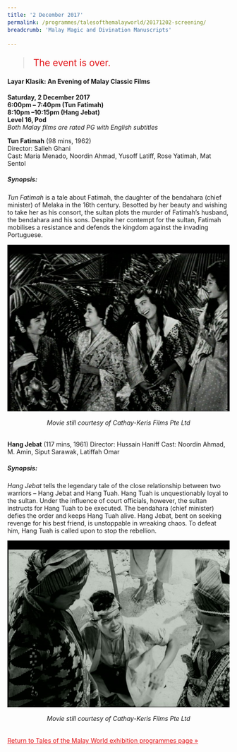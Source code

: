 ```yaml
---
title: '2 December 2017'
permalink: /programmes/talesofthemalayworld/20171202-screening/
breadcrumb: 'Malay Magic and Divination Manuscripts'

---
```



<blockquote style="color: #E21216; font-size: 150%;">The event is over.</blockquote>

#### Layar Klasik: An Evening of Malay Classic Films

__Saturday, 2 December 2017__<br>
__6:00pm – 7:40pm (Tun Fatimah)__<br>
__8:10pm –10:15pm (Hang Jebat)__<br>
__Level 16, Pod__<br>
_Both Malay films are rated PG with English subtitles_

__Tun Fatimah__ (98 mins, 1962)<br>
Director: Salleh Ghani<br>
Cast: Maria Menado, Noordin Ahmad, Yusoff Latiff, Rose Yatimah, Mat Sentol

##### Synopsis:

_Tun Fatimah_ is a tale about Fatimah, the daughter of the bendahara (chief minister) of Melaka in the 16th century. Besotted by her beauty and wishing to take her as his consort, the sultan plots the murder of Fatimah’s husband, the bendahara and his sons. Despite her contempt for the sultan, Fatimah mobilises a resistance and defends the kingdom against the invading Portuguese.

![Film still from Tun Fatimah. Four women are smiling at each other.](/images/event-images/tmw/Tun-Fatimah-01-768x576-1.jpg)
<center style="margin-top: 10px;"><h6 style="margin-top: 10px;">Movie still courtesy of Cathay-Keris Films Pte Ltd</h6></center>

__Hang Jebat__ (117 mins, 1961)
Director: Hussain Haniff
Cast: Noordin Ahmad, M. Amin, Siput Sarawak, Latiffah Omar

##### Synopsis:

_Hang Jebat_ tells the legendary tale of the close relationship between two warriors – Hang Jebat and Hang Tuah. Hang Tuah is unquestionably loyal to the sultan. Under the influence of court officials, however, the sultan instructs for Hang Tuah to be executed. The bendahara (chief minister) defies the order and keeps Hang Tuah alive. Hang Jebat, bent on seeking revenge for his best friend, is unstoppable in wreaking chaos. To defeat him, Hang Tuah is called upon to stop the rebellion.

![Film still from Hang Jebat. Three men are in the scene.](/images/event-images/tmw/Hang-Jebat-01-768x576-1.jpg)
<center style="margin-top: 10px;"><h6 style="margin-top: 10px;">Movie still courtesy of Cathay-Keris Films Pte Ltd</h6></center>

<a href="/exhibitions/past-exhibitions/talesofthemalayworld/programmes/" style="color:#E21216;">Return to Tales of the Malay World exhibition programmes page &#187;</a>

